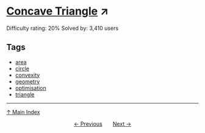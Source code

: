 # [Concave Triangle](https://projecteuler.net/problem=587) ↗️

Difficulty rating: 20%
Solved by: 3,410 users
## Tags

- [area](../tags/area.md)
- [circle](../tags/circle.md)
- [convexity](../tags/convexity.md)
- [geometry](../tags/geometry.md)
- [optimisation](../tags/optimisation.md)
- [triangle](../tags/triangle.md)



---

[↑ Main Index](../README.md)


<div align=center><a href='586.md'>← Previous</a> &nbsp;&nbsp; &nbsp;&nbsp;  <a href='588.md'>Next →</a></div>
